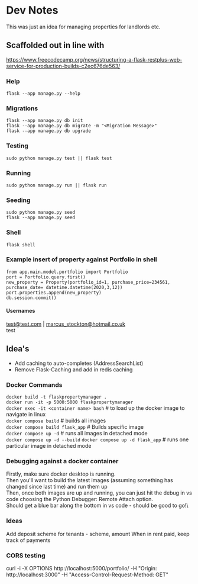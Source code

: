 # Dev Notes

This was just an idea for managing properties for landlords etc.

## Scaffolded out in line with

https://www.freecodecamp.org/news/structuring-a-flask-restplus-web-service-for-production-builds-c2ec676de563/

### Help

    flask --app manage.py --help

### Migrations

    flask --app manage.py db init
    flask --app manage.py db migrate -m "<Migration Message>"
    flask --app manage.py db upgrade

### Testing

    sudo python manage.py test || flask test

### Running

    sudo python manage.py run || flask run

### Seeding

    sudo python manage.py seed
    flask --app manage.py seed

### Shell

    flask shell

### Example insert of property against Portfolio in shell

    from app.main.model.portfolio import Portfolio
    port = Portfolio.query.first()
    new_property = Property(portfolio_id=1, purchase_price=234561, purchase_date= datetime.datetime(2020,3,12))
    port.properties.append(new_property)
    db.session.commit()

#### Usernames

<test@test.com> | <marcus_stockton@hotmail.co.uk>\
test

## Idea's

* Add caching to auto-completes (AddressSearchList)
* Remove Flask-Caching and add in redis caching

### Docker Commands

``docker build -t flaskpropertymanager .``\
``docker run -it -p 5000:5000 flaskpropertymanager``\
``docker exec -it <container name> bash`` # to load up the docker image to navigate in linux\
``docker compose build`` # builds all images\
``docker compose build flask_app`` # Builds specific image\
``docker compose up -d`` # runs all images in detached mode\
``docker compose up -d --build``
``docker compose up -d flask_app`` # runs one particular image in detached mode

### Debugging against a docker container

Firstly, make sure docker desktop is running.\
Then you'll want to build the latest images (assuming something has changed since last time) and run them up\
Then, once both images are up and running, you can just hit the debug in vs code choosing the Python Debugger: Remote Attach option.\
Should get a blue bar along the bottom in vs code - should be good to go!\

### Ideas

Add deposit scheme for tenants - scheme, amount
When in rent paid, keep track of payments

### CORS testing

curl -i -X OPTIONS http://localhost:5000/portfolio/ -H "Origin: http://localhost:3000" -H "Access-Control-Request-Method: GET"
